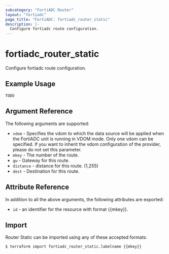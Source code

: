 ```yaml
---
subcategory: "FortiADC Router"
layout: "fortiadc"
page_title: "FortiADC: fortiadc_router_static"
description: |-
  Configure fortiadc route configuration.
---
```


# fortiadc_router_static
Configure fortiadc route configuration.

## Example Usage
```hcl
TODO
```

## Argument Reference

The following arguments are supported:

* `vdom` - Specifies the vdom to which the data source will be applied when the FortiADC unit is running in VDOM mode. Only one vdom can be specified. If you want to inherit the vdom configuration of the provider, please do not set this parameter.
* `mkey` - The number of the route.
* `gw` - Gateway for this route. 
* `distance` - distance for this route. (1,255)
* `dest` - Destination for this route. 

## Attribute Reference

In addition to all the above arguments, the following attributes are exported:
* `id` - an identifier for the resource with format {{mkey}}.

## Import
 Router Static can be imported using any of these accepted formats:
```
$ terraform import fortiadc_router_static.labelname {{mkey}}
```
